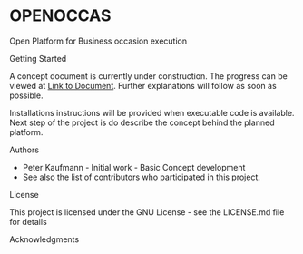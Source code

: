 # OPENOCCAS
Open Platform for Business occasion execution

Getting Started

A concept document is currently under construction. The progress can be viewed at [Link to Document](documents/OPENOCCAS_Concept.odt). Further explanations will follow as soon as possible.

Installations instructions will be provided when executable code is available. Next step of the project is do describe the concept behind the planned platform.

Authors

* Peter Kaufmann - Initial work - Basic Concept development
* See also the list of contributors who participated in this project.

License

This project is licensed under the GNU License - see the LICENSE.md file for details

Acknowledgments

